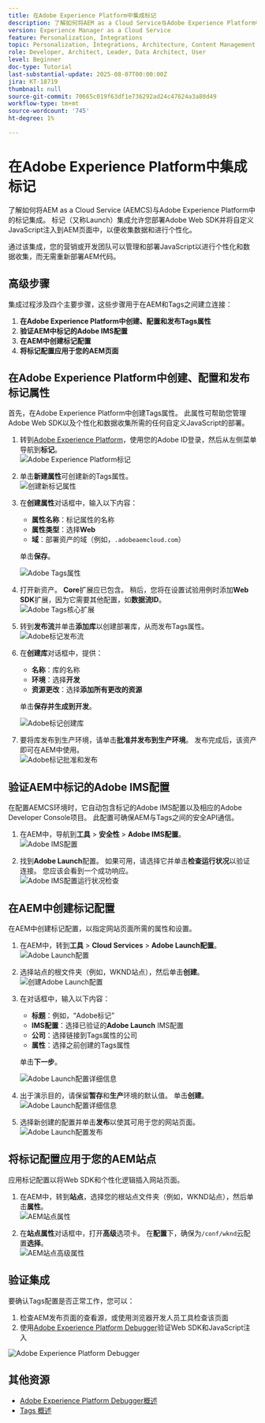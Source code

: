 ```yaml
---
title: 在Adobe Experience Platform中集成标记
description: 了解如何将AEM as a Cloud Service与Adobe Experience Platform中的标记集成。 通过集成，您可以部署Adobe Web SDK并将自定义JavaScript注入到AEM页面中，以便收集数据和进行个性化。
version: Experience Manager as a Cloud Service
feature: Personalization, Integrations
topic: Personalization, Integrations, Architecture, Content Management
role: Developer, Architect, Leader, Data Architect, User
level: Beginner
doc-type: Tutorial
last-substantial-update: 2025-08-07T00:00:00Z
jira: KT-18719
thumbnail: null
source-git-commit: 70665c019f63df1e736292ad24c47624a3a80d49
workflow-type: tm+mt
source-wordcount: '745'
ht-degree: 1%

---
```



# 在Adobe Experience Platform中集成标记

了解如何将AEM as a Cloud Service (AEMCS)与Adobe Experience Platform中的标记集成。 标记（又称Launch）集成允许您部署Adobe Web SDK并将自定义JavaScript注入到AEM页面中，以便收集数据和进行个性化。

通过该集成，您的营销或开发团队可以管理和部署JavaScript以进行个性化和数据收集，而无需重新部署AEM代码。

## 高级步骤

集成过程涉及四个主要步骤，这些步骤用于在AEM和Tags之间建立连接：

1. **在Adobe Experience Platform中创建、配置和发布Tags属性**
2. **验证AEM中标记的Adobe IMS配置**
3. **在AEM中创建标记配置**
4. **将标记配置应用于您的AEM页面**

## 在Adobe Experience Platform中创建、配置和发布标记属性

首先，在Adobe Experience Platform中创建Tags属性。 此属性可帮助您管理Adobe Web SDK以及个性化和数据收集所需的任何自定义JavaScript的部署。

1. 转到[Adobe Experience Platform](https://experience.adobe.com/platform)，使用您的Adobe ID登录，然后从左侧菜单导航到&#x200B;**标记**。\
   ![Adobe Experience Platform标记](../assets/setup/aep-tags.png)

2. 单击&#x200B;**新建属性**&#x200B;可创建新的Tags属性。\
   ![创建新标记属性](../assets/setup/aep-create-tags-property.png)

3. 在&#x200B;**创建属性**&#x200B;对话框中，输入以下内容：
   - **属性名称**：标记属性的名称
   - **属性类型**：选择&#x200B;**Web**
   - **域**：部署资产的域（例如，`.adobeaemcloud.com`）

   单击&#x200B;**保存**。

   ![Adobe Tags属性](../assets/setup/adobe-tags-property.png)

4. 打开新资产。 **Core**&#x200B;扩展应已包含。 稍后，您将在设置试验用例时添加&#x200B;**Web SDK**&#x200B;扩展，因为它需要其他配置，如&#x200B;**数据流ID**。\
   ![Adobe Tags核心扩展](../assets/setup/adobe-tags-core-extension.png)

5. 转到&#x200B;**发布流**&#x200B;并单击&#x200B;**添加库**&#x200B;以创建部署库，从而发布Tags属性。
   ![Adobe标记发布流](../assets/setup/adobe-tags-publishing-flow.png)

6. 在&#x200B;**创建库**&#x200B;对话框中，提供：
   - **名称**：库的名称
   - **环境**：选择&#x200B;**开发**
   - **资源更改**：选择&#x200B;**添加所有更改的资源**

   单击&#x200B;**保存并生成到开发**。

   ![Adobe标记创建库](../assets/setup/adobe-tags-create-library.png)

7. 要将库发布到生产环境，请单击&#x200B;**批准并发布到生产环境**。 发布完成后，该资产即可在AEM中使用。\
   ![Adobe标记批准和发布](../assets/setup/adobe-tags-approve-publish.png)

## 验证AEM中标记的Adobe IMS配置

在配置AEMCS环境时，它自动包含标记的Adobe IMS配置以及相应的Adobe Developer Console项目。 此配置可确保AEM与Tags之间的安全API通信。

1. 在AEM中，导航到&#x200B;**工具** > **安全性** > **Adobe IMS配置**。\
   ![Adobe IMS配置](../assets/setup/aem-ims-configurations.png)

2. 找到&#x200B;**Adobe Launch**&#x200B;配置。 如果可用，请选择它并单击&#x200B;**检查运行状况**&#x200B;以验证连接。 您应该会看到一个成功响应。\
   ![Adobe IMS配置运行状况检查](../assets/setup/aem-ims-configuration-health-check.png)

## 在AEM中创建标记配置

在AEM中创建标记配置，以指定网站页面所需的属性和设置。

1. 在AEM中，转到&#x200B;**工具** > **Cloud Services** > **Adobe Launch配置**。\
   ![Adobe Launch配置](../assets/setup/aem-launch-configurations.png)

2. 选择站点的根文件夹（例如，WKND站点），然后单击&#x200B;**创建**。\
   ![创建Adobe Launch配置](../assets/setup/aem-create-launch-configuration.png)

3. 在对话框中，输入以下内容：
   - **标题**：例如，“Adobe标记”
   - **IMS配置**：选择已验证的&#x200B;**Adobe Launch** IMS配置
   - **公司**：选择链接到Tags属性的公司
   - **属性**：选择之前创建的Tags属性

   单击&#x200B;**下一步**。

   ![Adobe Launch配置详细信息](../assets/setup/aem-launch-configuration-details.png)

4. 出于演示目的，请保留&#x200B;**暂存**&#x200B;和&#x200B;**生产**&#x200B;环境的默认值。 单击&#x200B;**创建**。\
   ![Adobe Launch配置详细信息](../assets/setup/aem-launch-configuration-create.png)

5. 选择新创建的配置并单击&#x200B;**发布**&#x200B;以使其可用于您的网站页面。\
   ![Adobe Launch配置发布](../assets/setup/aem-launch-configuration-publish.png)

## 将标记配置应用于您的AEM站点

应用标记配置以将Web SDK和个性化逻辑插入网站页面。

1. 在AEM中，转到&#x200B;**站点**，选择您的根站点文件夹（例如，WKND站点），然后单击&#x200B;**属性**。\
   ![AEM站点属性](../assets/setup/aem-site-properties.png)

2. 在&#x200B;**站点属性**&#x200B;对话框中，打开&#x200B;**高级**&#x200B;选项卡。 在&#x200B;**配置**&#x200B;下，确保为`/conf/wknd`云配置&#x200B;**选择**。\
   ![AEM站点高级属性](../assets/setup/aem-site-advanced-properties.png)

## 验证集成

要确认Tags配置是否正常工作，您可以：

1. 检查AEM发布页面的查看源，或使用浏览器开发人员工具检查该页面
2. 使用[Adobe Experience Platform Debugger](https://chromewebstore.google.com/detail/adobe-experience-platform/bfnnokhpnncpkdmbokanobigaccjkpob)验证Web SDK和JavaScript注入

![Adobe Experience Platform Debugger](../assets/setup/aep-debugger.png)

## 其他资源

- [Adobe Experience Platform Debugger概述](https://experienceleague.adobe.com/zh-hans/docs/experience-platform/debugger/home)
- [Tags 概述](https://experienceleague.adobe.com/zh-hans/docs/experience-platform/tags/home)
